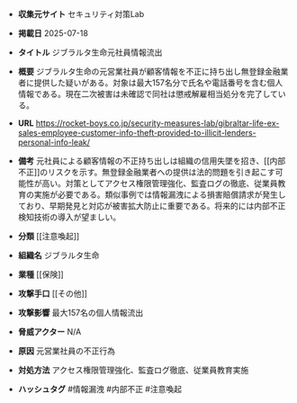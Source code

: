 - **収集元サイト**
セキュリティ対策Lab

- **掲載日**
2025-07-18

- **タイトル**
ジブラルタ生命元社員情報流出

- **概要**
ジブラルタ生命の元営業社員が顧客情報を不正に持ち出し無登録金融業者に提供した疑いがある。対象は最大157名分で氏名や電話番号を含む個人情報である。現在二次被害は未確認で同社は懲戒解雇相当処分を完了している。

- **URL**
https://rocket-boys.co.jp/security-measures-lab/gibraltar-life-ex-sales-employee-customer-info-theft-provided-to-illicit-lenders-personal-info-leak/

- **備考**
元社員による顧客情報の不正持ち出しは組織の信用失墜を招き、[[内部不正]]のリスクを示す。無登録金融業者への提供は法的問題を引き起こす可能性が高い。対策としてアクセス権限管理強化、監査ログの徹底、従業員教育の実施が必要である。類似事例では情報漏洩による損害賠償請求が発生しており、早期発見と対応が被害拡大防止に重要である。将来的には内部不正検知技術の導入が望ましい。

- **分類**
[[注意喚起]]

- **組織名**
ジブラルタ生命

- **業種**
[[保険]]

- **攻撃手口**
[[その他]]

- **攻撃影響**
最大157名の個人情報流出

- **脅威アクター**
N/A

- **原因**
元営業社員の不正行為

- **対処方法**
アクセス権限管理強化、監査ログ徹底、従業員教育実施

- **ハッシュタグ**
#情報漏洩 #内部不正 #注意喚起
